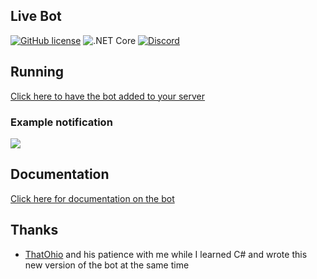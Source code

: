 ## Live Bot
[![GitHub license](https://img.shields.io/github/license/bsquidwrd/LiveBot.svg)](https://github.com/bsquidwrd/LiveBot/blob/master/LICENSE) ![.NET Core](https://github.com/bsquidwrd/LiveBot/workflows/.NET%20Core/badge.svg) [![Discord](https://discordapp.com/api/guilds/350337137079746581/widget.png?style=shield)](https://discord.gg/zXkb4JP)


## Running
[Click here to have the bot added to your server](https://livebot.bsquid.io/invite)

### Example notification
<img src="https://i.imgur.com/n2RXb1E.png" />

## Documentation
[Click here for documentation on the bot](https://bsquidwrd.gitbook.io/livebot-docs/)


## Thanks
- [ThatOhio](https://github.com/thatohio) and his patience with me while I learned C# and wrote this new version of the bot at the same time
